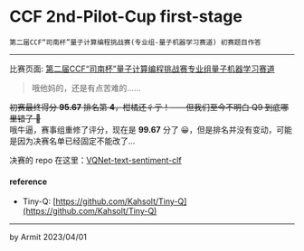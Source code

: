 # CCF 2nd-Pilot-Cup first-stage

    第二届CCF“司南杯”量子计算编程挑战赛(专业组-量子机器学习赛道) 初赛题目作答

----

比赛页面: [第二届CCF“司南杯”量子计算编程挑战赛专业组量子机器学习赛道](https://contest.originqc.com.cn/contest/4/contest:introduction)

> 哦他妈的，还是有点苦难的……

<del> 初赛最终得分 **95.67** 排名第 **4**，柑橘还彳亍！——但我们至今不明白 Q9 到底哪里错了 🤔 </del>  
哦牛逼，赛事组重修了评分，现在是 **99.67** 分了 😀，但是排名并没有变动，可能是因为决赛名单已经固定不能改了...

决赛的 repo 在这里：[VQNet-text-sentiment-clf](https://github.com/Kahsolt/VQNet-text-sentiment-clf)


#### reference

- Tiny-Q: [https://github.com/Kahsolt/Tiny-Q](https://github.com/Kahsolt/Tiny-Q)

----

by Armit
2023/04/01 
